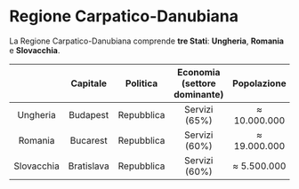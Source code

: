 # Regione Carpatico-Danubiana

La Regione Carpatico-Danubiana comprende **tre Stati**: **Ungheria**,
**Romania** e **Slovacchia**.

| | Capitale | Politica | Economia (settore dominante) | Popolazione |
| :-: | :-: | :-: | :-: | :-: |
| Ungheria | Budapest | Repubblica | Servizi (65%) | &thickapprox; 10.000.000 |
| Romania | Bucarest | Repubblica | Servizi (60%) | &thickapprox; 19.000.000 |
| Slovacchia | Bratislava | Repubblica | Servizi (60%) | &thickapprox; 5.500.000 |
